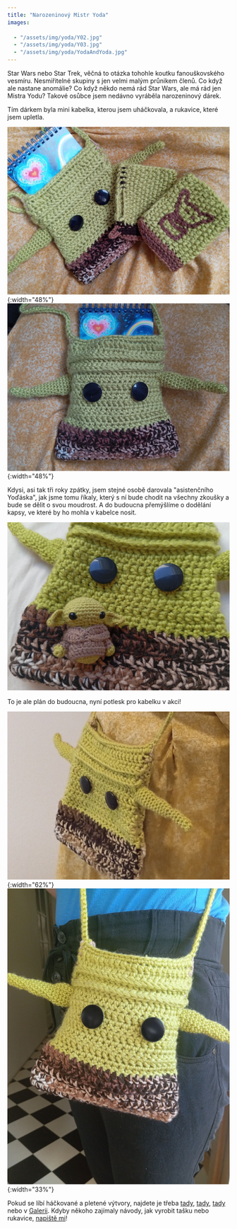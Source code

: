 ```yaml
---
title: "Narozeninový Mistr Yoda"
images:

  - "/assets/img/yoda/Y02.jpg"
  - "/assets/img/yoda/Y03.jpg"
  - "/assets/img/yoda/YodaAndYoda.jpg"
---
```


<!--begin_excerpt-->
Star Wars nebo Star Trek, věčná to otázka tohohle koutku fanouškovského vesmíru. Nesmiřitelné skupiny s jen velmi malým průnikem členů. 
Co když ale nastane anomálie? Co když někdo nemá rád Star Wars, ale má rád jen Mistra Yodu? 
Takové osůbce jsem nedávno vyráběla narozeninový dárek. 
<!--end_excerpt-->

Tím dárkem byla mini kabelka, kterou jsem uháčkovala, a rukavice, které jsem upletla. 

![Yoda02](/assets/img/yoda/Y02.jpg){:width="48%"} ![Yoda03](/assets/img/yoda/Y03.jpg){:width="48%"} 

Kdysi, asi tak tři roky zpátky, jsem stejné osobě darovala "asistenčního Yoďáska", jak jsme tomu říkaly, který s ní bude chodit na všechny zkoušky a bude se dělit o svou moudrost. A do budoucna přemýšlíme o dodělání kapsy, ve které by ho mohla v kabelce nosit. 

![Y&Y](/assets/img/yoda/YodaAndYoda.jpg)

To je ale plán do budoucna, nyní potlesk pro kabelku v akci! 

![YodaF01](/assets/img/yoda/YodaF03.jpg){:width="62%"} ![YodaF02](/assets/img/yoda/YodaF.jpg){:width="33%"} 


Pokud se líbí háčkované a pletené výtvory, najdete je třeba [tady](https://matcha1309.github.io/Kvety/),  [tady](https://matcha1309.github.io/Copak-je-to-za-zvire/),  [tady](https://matcha1309.github.io/Cepice/) nebo v [Galerii](https://matcha1309.github.io/galerie/). Kdyby někoho zajímaly návody, jak vyrobit tašku nebo rukavice, [napiště mi](mailto:matcha1309@hotmail.com)!
